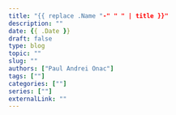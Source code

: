 ```yaml
---
title: "{{ replace .Name "-" " " | title }}"
description: ""
date: {{ .Date }}
draft: false
type: blog
topic: ""
slug: ""
authors: ["Paul Andrei Onac"]
tags: [""]
categories: [""]
series: [""]
externalLink: ""
---
```

